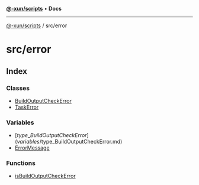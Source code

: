 [**@-xun/scripts**](../../README.md) • **Docs**

***

[@-xun/scripts](../../README.md) / src/error

# src/error

## Index

### Classes

- [BuildOutputCheckError](classes/BuildOutputCheckError.md)
- [TaskError](classes/TaskError.md)

### Variables

- [$type\_BuildOutputCheckError](variables/$type_BuildOutputCheckError.md)
- [ErrorMessage](variables/ErrorMessage.md)

### Functions

- [isBuildOutputCheckError](functions/isBuildOutputCheckError.md)
